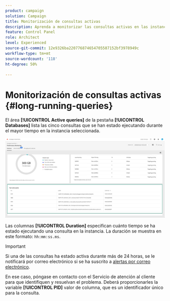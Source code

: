 ```yaml
---
product: campaign
solution: Campaign
title: Monitorización de consultas activas
description: Aprenda a monitorizar las consultas activas en las instancias de Campaign en el Panel de control de Campaign.
feature: Control Panel
role: Architect
level: Experienced
source-git-commit: 12e9326ba220776874654705587152bf3978949c
workflow-type: tm+mt
source-wordcount: '118'
ht-degree: 50%

---
```


# Monitorización de consultas activas {#long-running-queries}

El área **[!UICONTROL Active queries]** de la pestaña **[!UICONTROL Databases]** lista las cinco consultas que se han estado ejecutando durante el mayor tiempo en la instancia seleccionada.

![](assets/active-queries.png)

Las columnas **[!UICONTROL Duration]** especifican cuánto tiempo se ha estado ejecutando una consulta en la instancia. La duración se muestra en este formato: `hh:mm:ss.ms`.

>[!IMPORTANT]
>
>Si una de las consultas ha estado activa durante más de 24 horas, se le notificará por correo electrónico si se ha suscrito a [alertas por correo electrónico](email-alerting.md).
>
>En ese caso, póngase en contacto con el Servicio de atención al cliente para que identifiquen y resuelvan el problema. Deberá proporcionarles la variable **[!UICONTROL PID]** valor de columna, que es un identificador único para la consulta.
